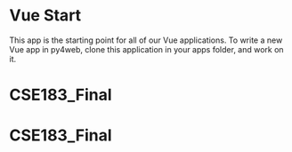 # Vue Start

This app is the starting point for all of our 
Vue applications.  To write a new Vue app 
in py4web, clone this application in your apps 
folder, and work on it. 
# CSE183_Final
# CSE183_Final
